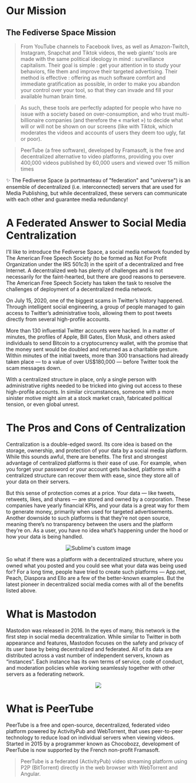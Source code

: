# Our Mission

## The Fediverse Space Mission

>From YouTube channels to Facebook lives, as well as Amazon-Twitch, Instagram, Snapchat and Tiktok videos, the web giants’ tools are made with the same political ideology in mind : surveillance capitalism. Their goal is simple : get your attention in to study your behaviors, file them and improve their targeted advertising. Their method is effective : offering as much software comfort and immediate gratification as possible, in order to make you abandon your control over your tool, so that they can invade and fill your available human brain time.

>As such, these tools are perfectly adapted for people who have no issue with a society based on over-consumption, and who trust multi-billionaire companies (and therefore the « market ») to decide what will or will not be shown on our screens (like with Tiktok, which moderates the videos and accounts of users they deem too ugly, fat or poor).

>PeerTube (a free software), developed by Framasoft, is the free and decentralized alternative to video platforms, providing you over 400,000 videos published by 60,000 users and viewed over 15 million times

✨​ The Fediverse Space (a portmanteau of "federation" and "universe") is an ensemble of decentralized (i.e. interconnected) servers that are used for Media Publishing, but while decentralized, these servers can communicate with each other and guarantee media redundancy! 

# A Federated Answer to Social Media Centralization

I’ll like to introduce the Fediverse Space, a social media network founded by The American Free Speech Society (to be formed as Not For Profit Organization under the
IRS 501c3) in the spirit of a decentralized and free Internet. A decentralized web has plenty of challenges and is not necessarily for the faint-hearted, but there are good
reasons to persevere. The American Free Speech Society has taken the task to resolve the challenges of deployment of a decentralized media network.

On July 15, 2020, one of the biggest scams in Twitter’s history happened. Through intelligent social engineering, a group of people managed to gain access to Twitter’s
administrative tools, allowing them to post tweets directly from several high-profile accounts.

More than 130 influential Twitter accounts were hacked. In a matter of minutes, the profiles of Apple, Bill Gates, Elon Musk, and others asked individuals to send Bitcoin to a
cryptocurrency wallet, with the promise that the money sent would be doubled and returned as a charitable gesture. Within minutes of the initial tweets, more than 300 transactions had already taken place — to a value of over US$180,000 — before Twitter took the scam messages down.

With a centralized structure in place, only a single person with administrative rights needed to be tricked into giving out access to these high-profile accounts. In similar
circumstances, someone with a more sinister motive might aim at a stock market crash, fabricated political tension, or even global unrest.

# The Pros and Cons of Centralization

Centralization is a double-edged sword. Its core idea is based on the storage, ownership, and protection of your data by a social media platform. While this sounds awful, there are benefits. The first and strongest advantage of centralized platforms is their ease of use. For example, when you forget your password or your account gets hacked, platforms with a centralized structure can recover them with ease, since they store all of your data on their servers.

But this sense of protection comes at a price. Your data — like tweets, retweets, likes, and shares — are stored and owned by a corporation. These companies have yearly financial KPIs, and your data is a great way for them to generate money, primarily when used for targeted advertisements. Another downside to such platforms is that they’re not open source, meaning there’s no transparency between the users and the platform they’re on. As a user, you have no idea what’s happening under the hood or how your data is being
handled. 

<p align="center"><img src="https://i.ibb.co/WF1xW7b/dectralized-v1-resize.png?raw=true" alt="Sublime's custom image"/></p>

So what if there was a platform with a decentralized structure, where you owned what you posted and you could see what your data was being used for? For a long time, people
have tried to create such platforms — App.net, Peach, Diaspora and Ello are a few of the better-known examples. But the latest pioneer in decentralized social media comes with all of the benefits listed above.

# What is Mastodon

Mastodon was released in 2016. In the eyes of many, this network is the first step in social media decentralization. While similar to Twitter in both appearance and features,
Mastodon focuses on the safety and privacy of its user base by being decentralized and federated. All of its data are distributed across a vast number of independent servers,
known as “instances”. Each instance has its own terms of service, code of conduct, and moderation policies while working seamlessly together with other servers as a federating
network.

<span style="display:block;text-align:center">![](https://i.ibb.co/fFxZLqB/unnamed.png)</span>

# What is PeerTube

PeerTube is a free and open-source, decentralized, federated video platform powered by ActivityPub and WebTorrent, that uses peer-to-peer technology to reduce load on
individual servers when viewing videos. Started in 2015 by a programmer known as Chocobozz, development of PeerTube is now supported by the French non-profit Framasoft. 

>PeerTube is a federated (ActivityPub) video streaming platform using P2P (BitTorrent) directly in the web browser with WebTorrent and Angular.
